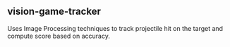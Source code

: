 ## vision-game-tracker
Uses Image Processing techniques to track projectile hit on the target and compute score based on accuracy.

